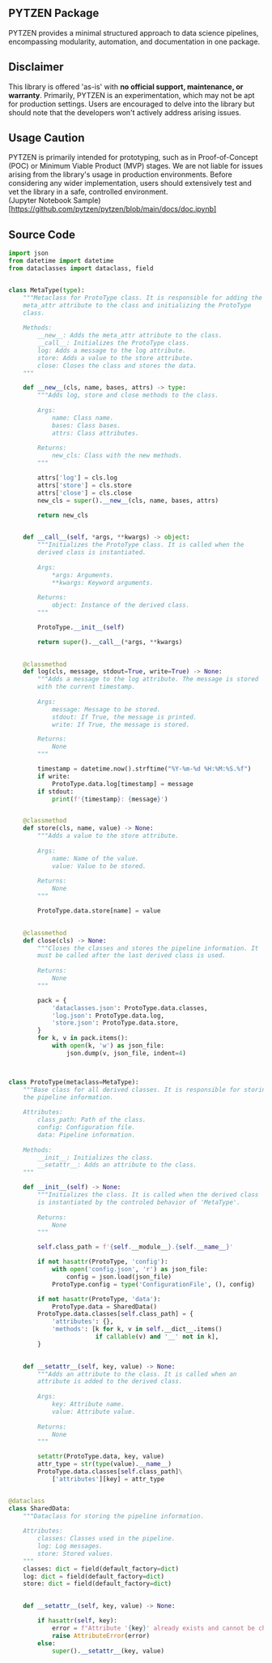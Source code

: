 ## PYTZEN Package
PYTZEN provides a minimal structured approach to data science pipelines, encompassing modularity, automation, and documentation in one package.

## Disclaimer
This library is offered 'as-is' with **no official support, maintenance, or warranty**. Primarily, PYTZEN is an experimentation, which may not be apt for production settings. Users are encouraged to delve into the library but should note that the developers won't actively address arising issues.

## Usage Caution
PYTZEN is primarily intended for prototyping, such as in Proof-of-Concept (POC) or Minimum Viable Product (MVP) stages. We are not liable for issues arising from the library's usage in production environments. Before considering any wider implementation, users should extensively test and vet the library in a safe, controlled environment.  
(Jupyter Notebook Sample)[https://github.com/pytzen/pytzen/blob/main/docs/doc.ipynb]

## Source Code
```python
import json
from datetime import datetime
from dataclasses import dataclass, field


class MetaType(type):
    """Metaclass for ProtoType class. It is responsible for adding the 
    meta_attr attribute to the class and initializing the ProtoType 
    class.
    
    Methods:
        __new__: Adds the meta_attr attribute to the class.
        __call__: Initializes the ProtoType class.
        log: Adds a message to the log attribute.
        store: Adds a value to the store attribute.
        close: Closes the class and stores the data.
    """

    def __new__(cls, name, bases, attrs) -> type:
        """Adds log, store and close methods to the class.
        
        Args:
            name: Class name.
            bases: Class bases.
            attrs: Class attributes.
        
        Returns:
            new_cls: Class with the new methods.
        """

        attrs['log'] = cls.log
        attrs['store'] = cls.store
        attrs['close'] = cls.close
        new_cls = super().__new__(cls, name, bases, attrs)

        return new_cls
    

    def __call__(self, *args, **kwargs) -> object:
        """Initializes the ProtoType class. It is called when the 
        derived class is instantiated.
        
        Args:
            *args: Arguments.
            **kwargs: Keyword arguments.
        
        Returns:
            object: Instance of the derived class.
        """

        ProtoType.__init__(self)

        return super().__call__(*args, **kwargs)
    

    @classmethod
    def log(cls, message, stdout=True, write=True) -> None:
        """Adds a message to the log attribute. The message is stored 
        with the current timestamp.
        
        Args:
            message: Message to be stored.
            stdout: If True, the message is printed.
            write: If True, the message is stored.

        Returns:
            None
        """

        timestamp = datetime.now().strftime("%Y-%m-%d %H:%M:%S.%f")
        if write:
            ProtoType.data.log[timestamp] = message
        if stdout:
            print(f'{timestamp}: {message}')


    @classmethod
    def store(cls, name, value) -> None:
        """Adds a value to the store attribute.
        
        Args:
            name: Name of the value.
            value: Value to be stored.
        
        Returns:
            None
        """

        ProtoType.data.store[name] = value
    

    @classmethod
    def close(cls) -> None:
        """Closes the classes and stores the pipeline information. It 
        must be called after the last derived class is used.
        
        Returns:
            None
        """

        pack = {
            'dataclasses.json': ProtoType.data.classes,
            'log.json': ProtoType.data.log,
            'store.json': ProtoType.data.store,
        }
        for k, v in pack.items():
            with open(k, 'w') as json_file:
                json.dump(v, json_file, indent=4)



class ProtoType(metaclass=MetaType):
    """Base class for all derived classes. It is responsible for storing 
    the pipeline information.
    
    Attributes:
        class_path: Path of the class.
        config: Configuration file.
        data: Pipeline information.
    
    Methods:
        __init__: Initializes the class.
        __setattr__: Adds an attribute to the class.
    """

    def __init__(self) -> None:
        """Initializes the class. It is called when the derived class 
        is instantiated by the controled behavior of 'MetaType'. 
        
        Returns:
            None
        """

        self.class_path = f'{self.__module__}.{self.__name__}'

        if not hasattr(ProtoType, 'config'):
            with open('config.json', 'r') as json_file:
                config = json.load(json_file)
            ProtoType.config = type('ConfigurationFile', (), config)

        if not hasattr(ProtoType, 'data'):
            ProtoType.data = SharedData()
        ProtoType.data.classes[self.class_path] = {
            'attributes': {},
            'methods': [k for k, v in self.__dict__.items() 
                        if callable(v) and '__' not in k],
        }
    

    def __setattr__(self, key, value) -> None:
        """Adds an attribute to the class. It is called when an 
        attribute is added to the derived class.
        
        Args:
            key: Attribute name.
            value: Attribute value.
            
        Returns:
            None
        """

        setattr(ProtoType.data, key, value)
        attr_type = str(type(value).__name__)
        ProtoType.data.classes[self.class_path]\
            ['attributes'][key] = attr_type


@dataclass
class SharedData:
    """Dataclass for storing the pipeline information.
    
    Attributes:
        classes: Classes used in the pipeline.
        log: Log messages.
        store: Stored values.
    """
    classes: dict = field(default_factory=dict)
    log: dict = field(default_factory=dict)
    store: dict = field(default_factory=dict)
    

    def __setattr__(self, key, value) -> None:

        if hasattr(self, key):
            error = f"Attribute '{key}' already exists and cannot be changed."
            raise AttributeError(error)
        else:
            super().__setattr__(key, value)
```

